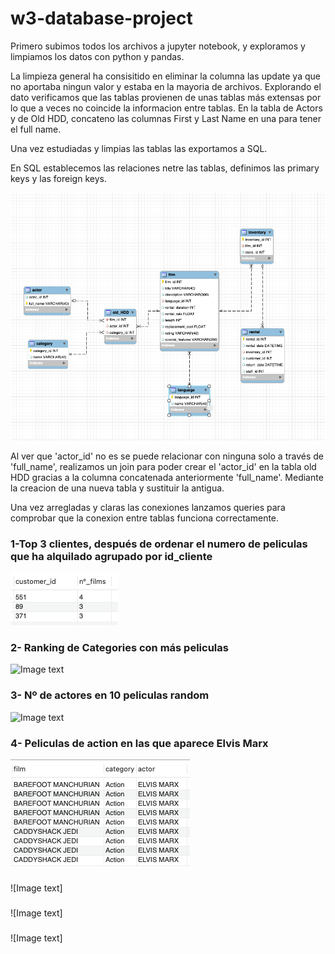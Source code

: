 # w3-database-project


Primero subimos todos los archivos a jupyter notebook, y exploramos y limpiamos los datos con python y pandas.

La limpieza general ha consisitido en eliminar la columna las update ya que no aportaba ningun valor y estaba en la mayoria de archivos. 
Explorando el dato verificamos que las tablas provienen de unas tablas más extensas por lo que a veces no coincide la informacion entre tablas. 
En la tabla de Actors y de Old HDD, concateno las columnas First y Last Name en una para tener el full name.

Una vez estudiadas y limpias las tablas las exportamos a SQL.

En SQL establecemos las relaciones netre las tablas, definimos las primary keys y las foreign keys.



![Image text](https://github.com/aliciahernansanz/w3-database-project/blob/main/img/Relaciones.png)


Al ver que 'actor_id' no es se puede relacionar con ninguna solo a través de 'full_name', realizamos un join para poder crear el 'actor_id' en la tabla old HDD gracias a la columna concatenada anteriormente 'full_name'. Mediante la creacion de una nueva tabla y sustituir la antigua.

Una vez arregladas y claras las conexiones lanzamos queries para comprobar que la conexion entre tablas funciona correctamente.


### 1-Top 3 clientes, después de ordenar el numero de peliculas que ha alquilado agrupado por id_cliente


![Image text](https://github.com/aliciahernansanz/w3-database-project/blob/main/img/Top%203%20clientes.png)

### 2- Ranking de Categories con más peliculas 


![Image text](https://github.com/aliciahernansanz/w3-database-project/blob/main/img/Ranking%20de%20Categories%20con%20más%20pelicula.png)

### 3- Nº de actores en 10 peliculas random 

![Image text](https://github.com/aliciahernansanz/w3-database-project/blob/main/img/Nº%20de%20actores%20en%2010%20peliculas%20random%20.png)


###  4- Peliculas de action en las que aparece Elvis Marx

![Image text](https://github.com/aliciahernansanz/w3-database-project/blob/main/img/Pelis%20de%20accion%20en%20las%20que%20aparece%20E.png)

###  

![Image text]

###  

![Image text]

###  

![Image text]

###  
